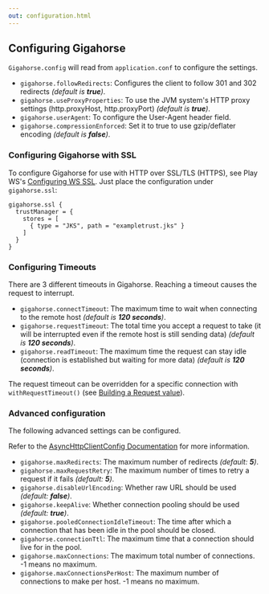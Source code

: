 ```yaml
---
out: configuration.html
---
```


  [WsSSL]: https://www.playframework.com/documentation/2.4.x/WsSSL
  [request]: request.html

Configuring Gigahorse
---------------------

`Gigahorse.config` will read from `application.conf` to configure
the settings.

* `gigahorse.followRedirects`: Configures the client to follow 301 and 302 redirects *(default is **true**)*.
* `gigahorse.useProxyProperties`: To use the JVM system's HTTP proxy settings (http.proxyHost, http.proxyPort) *(default is **true**)*.
* `gigahorse.userAgent`: To configure the User-Agent header field.
* `gigahorse.compressionEnforced`: Set it to true to use gzip/deflater encoding *(default is **false**)*.

### Configuring Gigahorse with SSL

To configure Gigahorse for use with HTTP over SSL/TLS (HTTPS), see Play WS's [Configuring WS SSL][WsSSL]. Just place the configuration under `gigahorse.ssl`:

```
gigahorse.ssl {
  trustManager = {
    stores = [
      { type = "JKS", path = "exampletrust.jks" }
    ]
  }
}
```

### Configuring Timeouts

There are 3 different timeouts in Gigahorse. Reaching a timeout causes the request to interrupt.

* `gigahorse.connectTimeout`: The maximum time to wait when connecting to the remote host *(default is **120 seconds**)*.
* `gigahorse.requestTimeout`: The total time you accept a request to take (it will be interrupted even if the remote host is still sending data) *(default is **120 seconds**)*.
* `gigahorse.readTimeout`: The maximum time the request can stay idle (connection is established but waiting for more data) *(default is **120 seconds**)*.

The request timeout can be overridden for a specific connection with `withRequestTimeout()` (see [Building a Request value][request]).

### Advanced configuration

The following advanced settings can be configured.

Refer to the [AsyncHttpClientConfig Documentation](http://static.javadoc.io/org.asynchttpclient/async-http-client/2.0.0/org/asynchttpclient/DefaultAsyncHttpClientConfig.Builder.html) for more information.

* `gigahorse.maxRedirects`: The maximum number of redirects *(default: **5**)*.
* `gigahorse.maxRequestRetry`: The maximum number of times to retry a request if it fails *(default: **5**)*.
* `gigahorse.disableUrlEncoding`: Whether raw URL should be used *(default: **false**)*.
* `gigahorse.keepAlive`: Whether connection pooling should be used *(default: **true**)*.
* `gigahorse.pooledConnectionIdleTimeout`: The time after which a connection that has been idle in the pool should be closed.
* `gigahorse.connectionTtl`: The maximum time that a connection should live for in the pool.
* `gigahorse.maxConnections`: The maximum total number of connections. -1 means no maximum.
* `gigahorse.maxConnectionsPerHost`: The maximum number of connections to make per host. -1 means no maximum.
